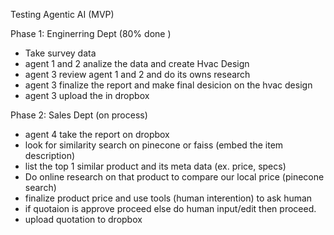 Testing Agentic AI (MVP)

Phase 1: Enginerring Dept (80% done )
- Take survey data 
- agent 1 and 2 analize the data and create Hvac Design
- agent 3 review agent 1 and 2 and do its owns research
- agent 3 finalize the report and make final desicion on the hvac design
- agent 3 upload the in dropbox

Phase 2: Sales Dept (on process)
- agent 4 take the report on dropbox 
- look for similarity search on pinecone or faiss (embed the item description)
- list the top 1 similar product and its meta data (ex. price, specs)
- Do online research on that product to compare our local price (pinecone search)
- finalize product price and use tools (human interention) to ask human 
- if quotaion is approve proceed else do human input/edit then proceed.
- upload quotation to dropbox 